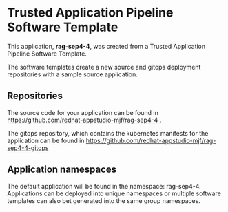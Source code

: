 # Trusted Application Pipeline Software Template

This application, **rag-sep4-4**, was created from a Trusted Application Pipeline Software Template.

The software templates create a new source and gitops deployment repositories with a sample source application. 

## Repositories

The source code for your application can be found in [https://github.com/redhat-appstudio-mjf/rag-sep4-4 ](https://github.com/redhat-appstudio-mjf/rag-sep4-4 ).
 
The gitops repository, which contains the kubernetes manifests for the application can be found in 
[https://github.com/redhat-appstudio-mjf/rag-sep4-4-gitops ](https://github.com/redhat-appstudio-mjf/rag-sep4-4-gitops ) 

## Application namespaces 

The default application will be found in the namespace: rag-sep4-4. Applications can be deployed into unique namespaces or multiple software templates can also bet generated into the same group namespaces.  